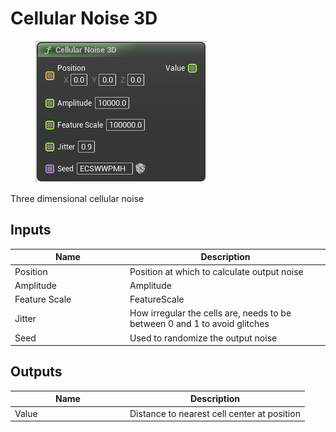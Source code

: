 # Cellular Noise 3D

<div align="left" data-full-width="false">

<figure><img src="cellular_noise_3d.png" alt=""><figcaption></figcaption></figure>

</div>

Three dimensional cellular noise

## Inputs

<table>
<thead><tr><th width="170">Name</th><th>Description</th></tr></thead>
<tbody>
<tr><td>Position</td><td>Position at which to calculate output noise</td></tr>
<tr><td>Amplitude</td><td>Amplitude</td></tr>
<tr><td>Feature Scale</td><td>FeatureScale</td></tr>
<tr><td>Jitter</td><td>How irregular the cells are, needs to be between 0 and 1 to avoid glitches</td></tr>
<tr><td>Seed</td><td>Used to randomize the output noise</td></tr>
</tbody>
</table>

## Outputs

<table>
<thead><tr><th width="170">Name</th><th>Description</th></tr></thead>
<tbody>
<tr><td>Value</td><td>Distance to nearest cell center at position</td></tr>
</tbody>
</table>